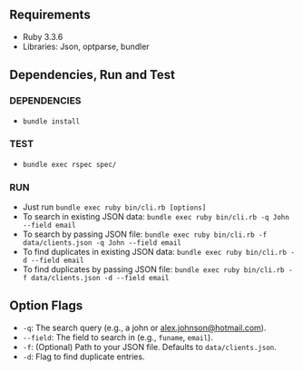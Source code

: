## Requirements
- Ruby 3.3.6
- Libraries: Json, optparse, bundler

## Dependencies, Run and Test

### DEPENDENCIES
- `bundle install`

### TEST
- `bundle exec rspec spec/`

### RUN
- Just run `bundle exec ruby bin/cli.rb [options]`
- To search in existing JSON data:
  `bundle exec ruby bin/cli.rb -q John --field email`
- To search by passing JSON file:
  `bundle exec ruby bin/cli.rb -f data/clients.json -q John --field email`
- To find duplicates in existing JSON data:
  `bundle exec ruby bin/cli.rb -d --field email`
- To find duplicates by passing JSON file:
  `bundle exec ruby bin/cli.rb -f data/clients.json -d --field email`

## Option Flags

- `-q`: The search query (e.g., a john or alex.johnson@hotmail.com).
- `--field`: The field to search in (e.g., `funame`, `email`).
- `-f`: (Optional) Path to your JSON file. Defaults to `data/clients.json`.
- `-d`: Flag to find duplicate entries.
